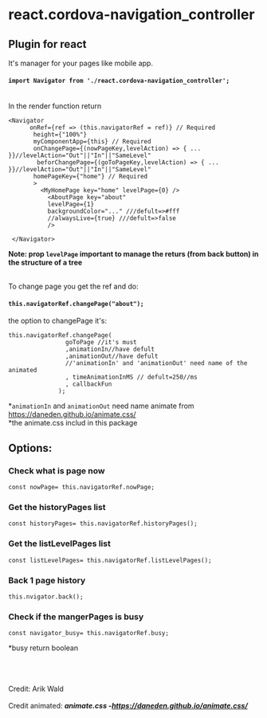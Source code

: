 # react.cordova-navigation_controller

## Plugin for react
It's manager for your pages like mobile app.<br>

#### `import Navigator from './react.cordova-navigation_controller';`

<br>
In the render function return

 ```
 <Navigator
       onRef={ref => (this.navigatorRef = ref)} // Required
        height={"100%"}
        myComponentApp={this} // Required
        onChangePage={(nowPageKey,levelAction) => { ... }}//levelAction="Out"||"In"||"SameLevel"  
         beforChangePage={(goToPageKey,levelAction) => { ... }}//levelAction="Out"||"In"||"SameLevel"    
        homePageKey={"home"} // Required
        >
          <MyHomePage key="home" levelPage={0} />   
            <AboutPage key="about" 
            levelPage={1}   
            backgroundColor="..." ///defult=>#fff
            //alwaysLive={true} ///defult=>false
            />
          
  </Navigator>
```
**Note: prop `levelPage` important to manage the returs (from back button) in the structure of a tree**<br><br>

To change page you get the ref and do:
#### `this.navigatorRef.changePage("about");` 
the option to changePage it's:
```
this.navigatorRef.changePage(
                goToPage //it's must
                ,animationIn//have defult
                ,animationOut//have defult
                //'animationIn' and 'animationOut' need name of the animated
                , timeAnimationInMS // defult=250//ms
                , callbackFun
              );
```
*`animationIn` and `animationOut` need name animate from https://daneden.github.io/animate.css/  <br> 
*the animate.css includ in this package

## Options:

### Check what is page now
```
const nowPage= this.navigatorRef.nowPage;
```
### Get the historyPages list
```
const historyPages= this.navigatorRef.historyPages();
```

### Get the listLevelPages list
```
const listLevelPages= this.navigatorRef.listLevelPages();
```
### Back 1 page history
```
this.nvigator.back();
```

### Check if the mangerPages is busy
```
const navigator_busy= this.navigatorRef.busy;
```
*busy return boolean  
<br><br><br>


Credit:
Arik Wald
<br><br>
Credit animated:
 ***animate.css -https://daneden.github.io/animate.css/***
